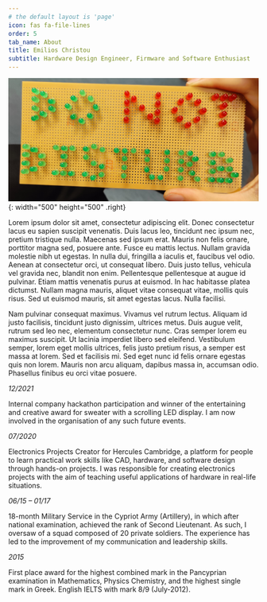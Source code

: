 ```yaml
---
# the default layout is 'page'
icon: fas fa-file-lines
order: 5
tab_name: About
title: Emilios Christou
subtitle: Hardware Design Engineer, Firmware and Software Enthusiast 
---
```


![Profile Pic](/assets/img/LEDSign.jpg){: width="500" height="500" .right}

 Lorem ipsum dolor sit amet, consectetur adipiscing elit. Donec consectetur lacus eu sapien suscipit venenatis. Duis lacus leo, tincidunt nec ipsum nec, pretium tristique nulla. Maecenas sed ipsum erat. Mauris non felis ornare, porttitor magna sed, posuere ante. Fusce eu mattis lectus. Nullam gravida molestie nibh ut egestas. In nulla dui, fringilla a iaculis et, faucibus vel odio. Aenean at consectetur orci, ut consequat libero. Duis justo tellus, vehicula vel gravida nec, blandit non enim. Pellentesque pellentesque at augue id pulvinar. Etiam mattis venenatis purus at euismod. In hac habitasse platea dictumst. Nullam magna mauris, aliquet vitae consequat vitae, mollis quis risus. Sed ut euismod mauris, sit amet egestas lacus. Nulla facilisi.

Nam pulvinar consequat maximus. Vivamus vel rutrum lectus. Aliquam id justo facilisis, tincidunt justo dignissim, ultrices metus. Duis augue velit, rutrum sed leo nec, elementum consectetur nunc. Cras semper lorem eu maximus suscipit. Ut lacinia imperdiet libero sed eleifend. Vestibulum semper, lorem eget mollis ultrices, felis justo pretium risus, a semper est massa at lorem. Sed et facilisis mi. Sed eget nunc id felis ornare egestas quis non lorem. Mauris non arcu aliquam, dapibus massa in, accumsan odio. Phasellus finibus eu orci vitae posuere. 

_12/2021_

Internal company hackathon participation and winner of the entertaining and creative award for sweater
with a scrolling LED display. I am now involved in the organisation of any such future events.

_07/2020_

Electronics Projects Creator for Hercules Cambridge, a platform for people to learn practical work skills
like CAD, hardware, and software design through hands-on projects. I was responsible for creating
electronics projects with the aim of teaching useful applications of hardware in real-life situations.

_06/15 – 01/17_

18-month Military Service in the Cypriot Army (Artillery), in which after national examination, achieved
the rank of Second Lieutenant. As such, I oversaw of a squad composed of 20 private soldiers. The
experience has led to the improvement of my communication and leadership skills.

_2015_

First place award for the highest combined mark in the Pancyprian examination in Mathematics, Physics
Chemistry, and the highest single mark in Greek. English IELTS with mark 8/9 (July-2012).